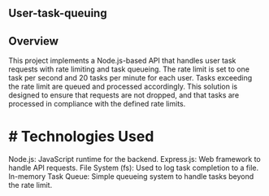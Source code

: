 ﻿## User-task-queuing
## Overview
This project implements a Node.js-based API that handles user task requests with rate limiting and task queueing. The rate limit is set to one task per second and 20 tasks per minute for each user. Tasks exceeding the rate limit are queued and processed accordingly. This solution is designed to ensure that requests are not dropped, and that tasks are processed in compliance with the defined rate limits.
# # Technologies Used
Node.js: JavaScript runtime for the backend.
Express.js: Web framework to handle API requests.
File System (fs): Used to log task completion to a file.
In-memory Task Queue: Simple queueing system to handle tasks beyond the rate limit.
